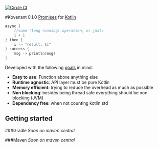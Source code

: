 [![Circle CI](https://circleci.com/gh/mplatvoet/kovenant.svg?style=svg&circle-token=fc8b76ad0630c6794673f67e65df3928b4a5ab86)](https://circleci.com/gh/mplatvoet/kovenant)

#Kovenant 0.1.0
[Promises](http://en.wikipedia.org/wiki/Futures_and_promises) for [Kotlin](http://kotlinlang.org)

```kt
async {
	//some (long running) operation, or just:
	1 + 1
} then { 
	i -> "result: $i"	
} success { 
	msg -> println(msg)
}
```

Developed with the following [goals](goals.md) in mind.

* **Easy to use**: Function above anything else
* **Runtime agnostic**: API layer must be pure Kotlin
* **Memory efficient**: trying to reduce the overhead as much as possible
* **Non blocking**: besides being thread safe everything should be non blocking (JVM)
* **Dependency free**: when not counting kotlin std 

## Getting started

###Gradle
_Soon on maven central_

###Maven
_Soon on maven central_
